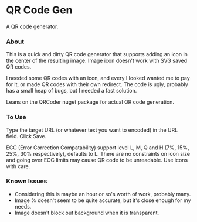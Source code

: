 # QR Code Gen
A QR code generator.

  ### About
  This is a quick and dirty QR code generator that supports adding an icon in the center of the resulting image.
  Image icon doesn't work with SVG saved QR codes.

  I needed some QR codes with an icon, and every I looked wanted me to pay for it, or made QR codes with their own redirect.
  The code is ugly, probably has a small heap of bugs, but I needed a fast solution.

  Leans on the QRCoder nuget package for actual QR code generation.
 
  ### To Use
  Type the target URL (or whatever text you want to encoded) in the URL field.  Click Save.
  
  ECC (Error Correction Compatability) support level L, M, Q and H (7%, 15%, 25%, 30% respectively), defaults to L.
  There are no constraints on icon size and going over ECC limits may cause QR code to be unreadable.
  Use icons with care.
  
  ### Known Issues
  - Considering this is maybe an hour or so's worth of work, probably many.
  - Image % doesn't seem to be quite accurate, but it's close enough for my needs.
  - Image doesn't block out background when it is transparent.
  
  
